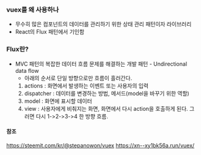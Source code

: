 ### vuex를 왜 사용하나
- 무수히 많은 컴포넌트의 데이터를 관리하기 위한 상태 관리 패턴이자 라이브러리
- React의 Flux 패턴에서 기인함

### Flux란?
- MVC 패턴의 복잡한 데이터 흐름 문제를 해결하는 개발 패턴 - Undirectional data flow
    - 아래의 순서로 단일 방향으로만 흐름이 흘러간다.
    1. actions : 화면에서 발생하는 이벤트 또는 사용자의 입력
    2. dispatcher : 데이터를 변경하는 방법, 메서드(model을 바꾸기 위한 역할)
    3. model : 화면에 표시할 데이터
    4. view : 사용자에게 비춰지는 화면, 화면에서 다시 action을 호출하게 된다. 그러면 다시 1->2->3->4 한 방향 흐름.



#### 참조
https://steemit.com/kr/@stepanowon/vuex
https://xn--xy1bk56a.run/vuex/